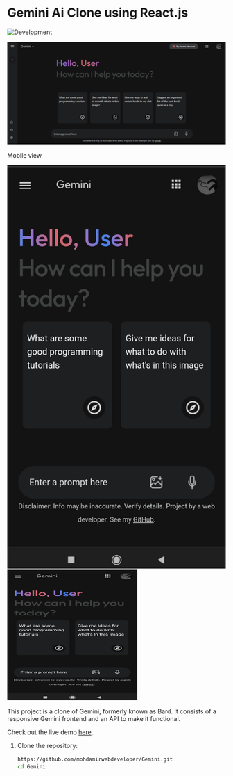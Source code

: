 # Gemini Ai Clone using React.js
![Development](https://img.shields.io/badge/status-in_development-yellow)

![Gemini Ai Screenshot](demo.png)

Mobile view

![Gemini Ai Screenshot](mobiledemo.jpeg)
<img src="mobiledemo.jpeg" alt="Gemini Ai Screenshot" width="300" height="300" />

This project is a clone of Gemini, formerly known as Bard. It consists of a responsive Gemini frontend and an API to make it functional.

Check out the live demo [here]( https://mohdamirwebdeveloper.github.io/Gemini/).

1. Clone the repository:

   ```bash
   https://github.com/mohdamirwebdeveloper/Gemini.git 
   cd Gemini
